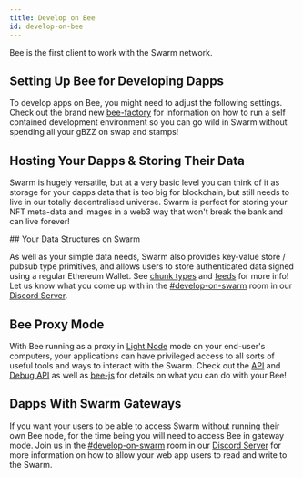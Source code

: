 ```yaml
---
title: Develop on Bee
id: develop-on-bee
---
```


Bee is the first client to work with the Swarm network. 

## Setting Up Bee for Developing Dapps

To develop apps on Bee, you might need to adjust the following settings. Check out the brand new [bee-factory](https://github.com/ethersphere/bee-factory) for information on how to run a self contained development environment so you can go wild in Swarm without spending all your gBZZ on swap and stamps!

## Hosting Your Dapps & Storing Their Data

Swarm is hugely versatile, but at a very basic level you can think of it as storage for your dapps data that is too big for blockchain, but still needs to live in our totally decentralised universe. Swarm is perfect for storing your NFT meta-data and images in a web3 way that won't break the bank and can live forever!

## Your Data Structures on Swarm

As well as your simple data needs, Swarm also provides key-value store / pubsub type primitives, and allows users to store authenticated data signed using a regular Ethereum Wallet. See [chunk types](/docs/dapps-on-swarm/chunk-types) and [feeds](/docs/dapps-on-swarm/feeds) for more info! Let us know what you come up with in the [#develop-on-swarm](https://discord.gg/C6dgqpxZkU) room in our [Discord Server](https://discord.gg/wdghaQsGq5).

## Bee Proxy Mode

With Bee running as a proxy in [Light Node](/docs/access-the-swarm/light-nodes) mode on your end-user's computers, your applications can have privileged access to all sorts of useful tools and ways to interact with the Swarm. Check out the [API](/docs/api-reference/api-reference) and [Debug API](/docs/api-reference/api-reference) as well as [bee-js](/docs/dapps-on-swarm/bee-js) for details on what you can do with your Bee!

## Dapps With Swarm Gateways

If you want your users to be able to access Swarm without running their own Bee node, for the time being you will need to access Bee in gateway mode. Join us in the [#develop-on-swarm](https://discord.gg/C6dgqpxZkU) room in our [Discord Server](https://discord.gg/wdghaQsGq5) for more information on how to allow your web app users to read and write to the Swarm.

